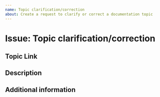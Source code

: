 ```yaml
---
name: Topic clarification/correction
about: Create a request to clarify or correct a documentation topic
---
```


# Issue: Topic clarification/correction
 
## Topic Link
 
<!-- (REQUIRED) A link to the topic that needs clarification or correction. Could be a link to GitHub or support.magento.com -->
 
## Description
 
<!-- (REQUIRED) What needs to be clarified or corrected in this topic? -->
 
## Additional information
 
<!-- (OPTIONAL) What other information can you provide about this issue? -->
 
<!--
Thank you for taking the time to report this issue!
GitHub Issues should only be created for problems/topics related to this project's codebase.
 
Before submitting this issue, please make sure you are complying with our Code of Conduct:
https://github.com/magento/devdocs/blob/master/.github/CODE_OF_CONDUCT.md
 
Issues that do not comply with our Code of Conduct or do not contain enough information may be closed at the maintainers' discretion.
 
Feel free to remove this section before creating this issue.
-->
